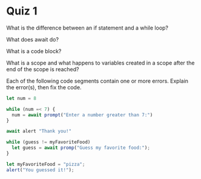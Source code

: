 # Quiz 1

What is the difference between an if statement and a while loop?

What does await do?

What is a code block?

What is a scope and what happens to variables created in a scope after the end of the scope is reached?

Each of the following code segments contain one or more errors. Explain the error(s), then fix the code.

```js
let num = 8

while (num =< 7) {
  num = await prompt("Enter a number greater than 7:")
}

await alert "Thank you!"
```

```js
while (guess != myFavoriteFood)
  let guess = await promp("Guess my favorite food:");
}

let myFavoriteFood = "pizza";
alert("You guessed it!");
```
